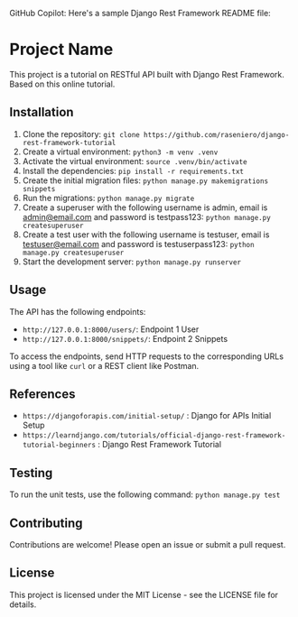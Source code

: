 GitHub Copilot: Here's a sample Django Rest Framework README file:

# Project Name

This project is a tutorial on RESTful API built with Django Rest Framework. Based on this online tutorial.

## Installation

1. Clone the repository: `git clone https://github.com/raseniero/django-rest-framework-tutorial`
2. Create a virtual environment: `python3 -m venv .venv`
3. Activate the virtual environment: `source .venv/bin/activate`
4. Install the dependencies: `pip install -r requirements.txt`
5. Create the initial migration files: `python manage.py makemigrations snippets`
6. Run the migrations: `python manage.py migrate`
7. Create a superuser with the following username is admin, email is admin@email.com and password is testpass123: `python manage.py createsuperuser`
8. Create a test user with the following username is testuser, email is testuser@email.com and password is testuserpass123: `python manage.py createsuperuser`
9. Start the development server: `python manage.py runserver`

## Usage

The API has the following endpoints:

- `http://127.0.0.1:8000/users/`: Endpoint 1 User
- `http://127.0.0.1:8000/snippets/`: Endpoint 2 Snippets

To access the endpoints, send HTTP requests to the corresponding URLs using a tool like `curl` or a REST client like Postman.

## References

- `https://djangoforapis.com/initial-setup/` : Django for APIs Initial Setup
- `https://learndjango.com/tutorials/official-django-rest-framework-tutorial-beginners` : Django Rest Framework Tutorial

## Testing

To run the unit tests, use the following command: `python manage.py test`

## Contributing

Contributions are welcome! Please open an issue or submit a pull request.

## License

This project is licensed under the MIT License - see the LICENSE file for details.

